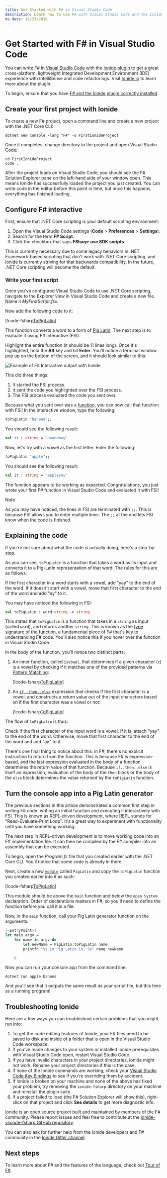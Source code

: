 ```yaml
---
title: Get Started with F# in Visual Studio Code
description: Learn how to use F# with Visual Studio Code and the Ionide plugin suite.
ms.date: 12/23/2018
---
```

# Get Started with F# in Visual Studio Code

You can write F# in [Visual Studio Code](https://code.visualstudio.com) with the [Ionide plugin](https://marketplace.visualstudio.com/items?itemName=Ionide.Ionide-fsharp) to get a great cross-platform, lightweight Integrated Development Environment (IDE) experience with IntelliSense and code refactorings. Visit [Ionide.io](https://ionide.io) to learn more about the plugin.

To begin, ensure that you have [F# and the Ionide plugin correctly installed](install-fsharp.md#install-f-with-visual-studio-code).

## Create your first project with Ionide

To create a new F# project, open a command line and create a new project with the .NET Core CLI:

```dotnetcli
dotnet new console -lang "F#" -o FirstIonideProject
```

Once it completes, change directory to the project and open Visual Studio Code:

```console
cd FirstIonideProject
code .
```

After the project loads on Visual Studio Code, you should see the F# Solution Explorer pane on the left-hand side of your window open. This means Ionide has successfully loaded the project you just created. You can write code in the editor before this point in time, but once this happens, everything has finished loading.

## Configure F# interactive

First, ensure that .NET Core scripting is your default scripting environment:

1. Open the Visual Studio Code settings (**Code** > **Preferences** > **Settings**).
1. Search for the term **F# Script**.
1. Click the checkbox that says **FSharp: use SDK scripts**.

This is currently necessary due to some legacy behaviors in .NET Framework-based scripting that don't work with .NET Core scripting, and Ionide is currently striving for that backwards compatibility. In the future, .NET Core scripting will become the default.

### Write your first script

Once you've configured Visual Studio Code to use .NET Core scripting, navigate to the Explorer view in Visual Studio Code and create a new file. Name it *MyFirstScript.fsx*.

Now add the following code to it:

[!code-fsharp[ToPigLatin](~/samples/snippets/fsharp/getting-started/to-pig-latin.fsx)]

This function converts a word to a form of [Pig Latin](https://en.wikipedia.org/wiki/Pig_Latin). The next step is to evaluate it using F# Interactive (FSI).

Highlight the entire function (it should be 11 lines long). Once it's highlighted, hold the **Alt** key and hit **Enter**. You'll notice a terminal window pop up on the bottom of the screen, and it should look similar to this:

![Example of F# Interactive output with Ionide](./media/getting-started-vscode/vscode-fsi.png)

This did three things:

1. It started the FSI process.
2. It sent the code you highlighted over the FSI process.
3. The FSI process evaluated the code you sent over.

Because what you sent over was a [function](../language-reference/functions/index.md), you can now call that function with FSI! In the interactive window, type the following:

```fsharp
toPigLatin "banana";;
```

You should see the following result:

```fsharp
val it : string = "ananabay"
```

Now, let's try with a vowel as the first letter. Enter the following:

```fsharp
toPigLatin "apple";;
```

You should see the following result:

```fsharp
val it : string = "appleyay"
```

The function appears to be working as expected. Congratulations, you just wrote your first F# function in Visual Studio Code and evaluated it with FSI!

> [!NOTE]
> As you may have noticed, the lines in FSI are terminated with `;;`. This is because FSI allows you to enter multiple lines. The `;;` at the end lets FSI know when the code is finished.

## Explaining the code

If you're not sure about what the code is actually doing, here's a step-by-step.

As you can see, `toPigLatin` is a function that takes a word as its input and converts it to a Pig-Latin representation of that word. The rules for this are as follows:

If the first character in a word starts with a vowel, add "yay" to the end of the word. If it doesn't start with a vowel, move that first character to the end of the word and add "ay" to it.

You may have noticed the following in FSI:

```fsharp
val toPigLatin : word:string -> string
```

This states that `toPigLatin` is a function that takes in a `string` as input (called `word`), and returns another `string`. This is known as the [type signature of the function](https://fsharpforfunandprofit.com/posts/function-signatures/), a fundamental piece of F# that's key to understanding F# code. You'll also notice this if you hover over the function in Visual Studio Code.

In the body of the function, you'll notice two distinct parts:

1. An inner function, called `isVowel`, that determines if a given character (`c`) is a vowel by checking if it matches one of the provided patterns via [Pattern Matching](../language-reference/pattern-matching.md):

   [!code-fsharp[ToPigLatin](~/samples/snippets/fsharp/getting-started/to-pig-latin.fsx#L2-L6)]

2. An [`if..then..else`](../language-reference/conditional-expressions-if-then-else.md) expression that checks if the first character is a vowel, and constructs a return value out of the input characters based on if the first character was a vowel or not:

   [!code-fsharp[ToPigLatin](~/samples/snippets/fsharp/getting-started/to-pig-latin.fsx#L8-L11)]

The flow of `toPigLatin` is thus:

Check if the first character of the input word is a vowel. If it is, attach "yay" to the end of the word. Otherwise, move that first character to the end of the word and add "ay" to it.

There's one final thing to notice about this: in F#, there's no explicit instruction to return from the function. This is because F# is expression-based, and the last expression evaluated in the body of a function determines the return value of that function. Because `if..then..else` is itself an expression, evaluation of the body of the `then` block or the body of the `else` block determines the value returned by the `toPigLatin` function.

## Turn the console app into a Pig Latin generator

The previous sections in this article demonstrated a common first step in writing F# code: writing an initial function and executing it interactively with FSI. This is known as REPL-driven development, where [REPL](https://en.wikipedia.org/wiki/Read%E2%80%93eval%E2%80%93print_loop) stands for "Read-Evaluate-Print Loop". It's a great way to experiment with functionality until you have something working.

The next step in REPL-driven development is to move working code into an F# implementation file. It can then be compiled by the F# compiler into an assembly that can be executed.

To begin, open the *Program.fs* file that you created earlier with the .NET Core CLI. You'll notice that some code is already in there.

Next, create a new [`module`](../language-reference/modules.md) called `PigLatin` and copy the `toPigLatin` function you created earlier into it as such:

[!code-fsharp[ToPigLatin](~/samples/snippets/fsharp/getting-started/pig-latin.fs#L3-L14)]

This module should be above the `main` function and below the `open System` declaration. Order of declarations matters in F#, so you'll need to define the function before you call it in a file.

Now, in the `main` function, call your Pig Latin generator function on the arguments:

```fsharp
[<EntryPoint>]
let main argv =
    for name in argv do
        let newName = PigLatin.toPigLatin name
        printfn "%s in Pig Latin is: %s" name newName

    0
```

Now you can run your console app from the command line:

```dotnetcli
dotnet run apple banana
```

And you'll see that it outputs the same result as your script file, but this time as a running program!

## Troubleshooting Ionide

Here are a few ways you can troubleshoot certain problems that you might run into:

1. To get the code editing features of Ionide, your F# files need to be saved to disk and inside of a folder that is open in the Visual Studio Code workspace.
1. If you've made changes to your system or installed Ionide prerequisites with Visual Studio Code open, restart Visual Studio Code.
1. If you have invalid characters in your project directories, Ionide might not work.  Rename your project directories if this is the case.
1. If none of the Ionide commands are working, check your [Visual Studio Code Key Bindings](https://code.visualstudio.com/docs/getstarted/keybindings#_advanced-customization) to see if you're overriding them by accident.
1. If Ionide is broken on your machine and none of the above has fixed your problem, try removing the `ionide-fsharp` directory on your machine and reinstall the plugin suite.
1. If a project failed to load (the F# Solution Explorer will show this), right-click on that project and click **See details** to get more diagnostic info.

Ionide is an open source project built and maintained by members of the F# community. Please report issues and feel free to contribute at the [ionide-vscode-fsharp GitHub repository](https://github.com/ionide/ionide-vscode-fsharp).

You can also ask for further help from the Ionide developers and F# community in the [Ionide Gitter channel](https://gitter.im/ionide/ionide-project).

## Next steps

To learn more about F# and the features of the language, check out [Tour of F#](../tour.md).
